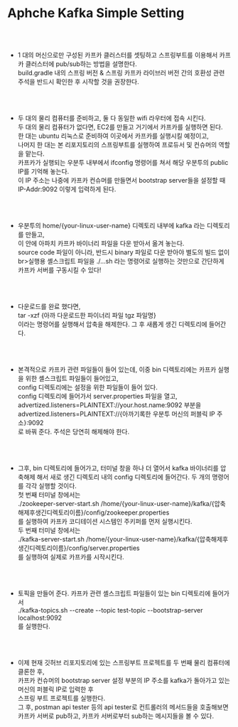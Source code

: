 # Aphche Kafka Simple Setting

<br><br/>
- 1 대의 머신으로만 구성된 카프카 클러스터를 셋팅하고 스프링부트를 이용해서 카프카 클러스터에 pub/sub하는 방법을 설명한다.
  <br>build.gradle 내의 스프링 버전 & 스프링 카프카 라이브러 버전 간의 호환성 관련 주석을 반드시 확인한 후 시작할 것을 권장한다.

<br><br/>
- 두 대의 물리 컴퓨터를 준비하고, 둘 다 동일한 wifi 라우터에 접속 시킨다.
  <br>두 대의 물리 컴퓨터가 없다면, EC2를 만들고 거기에서 카프카를 실행하면 된다.
  <br>한 대는 ubuntu 리눅스로 준비하여 이곳에서 카프카를 실행시킬 예정이고,
  <br>나머지 한 대는 본 리포지토리의 스프링부트를 실행하여 프로듀서 및 컨슈머의 역할을 맡는다.
  <br>카프카가 실행되는 우분투 내부에서 ifconfig 명령어를 쳐서 해당 우분투의 public IP를 기억해 놓는다.
  <br>이 IP 주소는 나중에 카프카 컨슈머를 만들면서 bootstrap server들을 설정할 때 IP-Addr:9092 이렇게 입력하게 된다.

<br><br/>
- 우분투의 home/{your-linux-user-name} 디렉토리 내부에 kafka 라는 디렉토리를 만들고,
  <br>이 안에 아파치 카프카 바이너리 파일을 다운 받아서 옮겨 놓는다.
  <br>source code 파일이 아니라, 반드시 binary 파일로 다운 받아야 별도의 빌드 없이
  br>실행용 셸스크립트 파일을 ./...sh 라는 명령어로 실행하는 것만으로 간단하게 카프카 서버를 구동시킬 수 있다!

<br><br/>
- 다운로드를 완료 했다면,
  <br>tar -xzf {아까 다운로드한 파이너리 파일 tgz 파일명}
  <br>이라는 명령어를 실행해서 압축을 해제한다. 그 후 새롭게 생긴 디렉토리에 들어간다.

<br><br/>
- 본격적으로 카프카 관련 파일들이 들어 있는데, 이중 bin 디렉토리에는 카프카 실행을 위한 셸스크립트 파일들이 들어있고,
  <br>config 디렉토리에는 설정을 위한 파일들이 들어 있다.
  <br>config 디렉토리에 들어가서 server.properties 파일을 열고,
  <br>advertized.listeners=PLAINTEXT://your.host.name:9092 부분을
  <br>advertized.listeners=PLAINTEXT://{아까기록한 우분투 머신의 퍼블릭 IP 주소}:9092
  <br>로 바꿔 준다. 주석은 당연히 해제해야 한다.

<br><br/>
- 그후, bin 디렉토리에 들어가고, 터미널 창을 하나 더 열어서 kafka 바이너리를 압축해제 해서
  새로 생긴 디렉토리 내의 config 디렉토리에 들어간다. 두 개의 명령어를 각각 실행할 것이다.
  <br>첫 번째 터미널 창에서는
  <br>./zookeeper-server-start.sh /home/{your-linux-user-name}/kafka/{압축해제후생긴디렉토리이름}/config/zookeeper.properties
  <br>를 실행하여 카프카 코디테이션 시스템인 주키퍼를 먼저 실행시킨다.
  <br>두 번째 터미널 창에서는
  <br>./kafka-server-start.sh /home/{your-linux-user-name}/kafka/{압축해제후생긴디렉토리이름}/config/server.properties
  <br>를 실행하여 실제로 카프카를 시작시킨다.

<br><br/>
- 토픽을 만들어 준다. 카프카 관련 셸스크립트 파일들이 있는 bin 디렉토리에 들어가서
  <br>./kafka-topics.sh --create --topic test-topic --bootstrap-server localhost:9092
  <br>를 실행한다.

<br><br/>
- 이제 현재 깃허브 리포지토리에 있는 스프링부트 프로젝트를 두 번째 물리 컴퓨터에 클론한 후,
  <br>카프카 컨슈머의 bootstrap server 설정 부분의 IP 주소를 kafka가 돌아가고 있는 머신의 퍼블릭 IP로 입력한 후
  <br>스프링 부트 프로젝트를 실행한다.
  <br>그 후, postman api tester 등의 api tester로 컨트롤러의 메서드들을 호출해보면 카프카 서버로 pub하고, 카프카 서버로부터 sub하는 메시지들을 볼 수 있다. 
